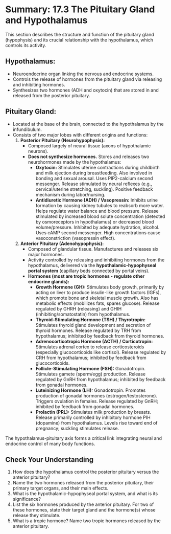 # Summary: 17.3 The Pituitary Gland and Hypothalamus

This section describes the structure and function of the pituitary gland (hypophysis) and its crucial relationship with the hypothalamus, which controls its activity.

## Hypothalamus:

*   Neuroendocrine organ linking the nervous and endocrine systems.
*   Controls the release of hormones from the pituitary gland via releasing and inhibiting hormones.
*   Synthesizes two hormones (ADH and oxytocin) that are stored in and released from the posterior pituitary.

## Pituitary Gland:

*   Located at the base of the brain, connected to the hypothalamus by the infundibulum.
*   Consists of two major lobes with different origins and functions:
    1.  **Posterior Pituitary (Neurohypophysis):**
        *   Composed largely of neural tissue (axons of hypothalamic neurons).
        *   **Does not synthesize hormones.** Stores and releases two neurohormones made by the hypothalamus:
            *   **Oxytocin:** Stimulates uterine contractions during childbirth and milk ejection during breastfeeding. Also involved in bonding and sexual arousal. Uses PIP2-calcium second messenger. Release stimulated by neural reflexes (e.g., cervical/uterine stretching, suckling). Positive feedback mechanism during labor/nursing.
            *   **Antidiuretic Hormone (ADH) / Vasopressin:** Inhibits urine formation by causing kidney tubules to reabsorb more water. Helps regulate water balance and blood pressure. Release stimulated by increased blood solute concentration (detected by osmoreceptors in hypothalamus) or decreased blood volume/pressure. Inhibited by adequate hydration, alcohol. Uses cAMP second messenger. High concentrations cause vasoconstriction (vasopressin effect).
    2.  **Anterior Pituitary (Adenohypophysis):**
        *   Composed of glandular tissue. Manufactures and releases six major hormones.
        *   Activity controlled by releasing and inhibiting hormones from the hypothalamus, delivered via the **hypothalamic-hypophyseal portal system** (capillary beds connected by portal veins).
        *   **Hormones (most are tropic hormones - regulate other endocrine glands):**
            *   **Growth Hormone (GH):** Stimulates body growth, primarily by acting on liver to produce insulin-like growth factors (IGFs), which promote bone and skeletal muscle growth. Also has metabolic effects (mobilizes fats, spares glucose). Release regulated by GHRH (releasing) and GHIH (inhibiting/somatostatin) from hypothalamus.
            *   **Thyroid-Stimulating Hormone (TSH) / Thyrotropin:** Stimulates thyroid gland development and secretion of thyroid hormones. Release regulated by TRH from hypothalamus; inhibited by feedback from thyroid hormones.
            *   **Adrenocorticotropic Hormone (ACTH) / Corticotropin:** Stimulates adrenal cortex to release corticosteroids (especially glucocorticoids like cortisol). Release regulated by CRH from hypothalamus; inhibited by feedback from glucocorticoids.
            *   **Follicle-Stimulating Hormone (FSH):** Gonadotropin. Stimulates gamete (sperm/egg) production. Release regulated by GnRH from hypothalamus; inhibited by feedback from gonadal hormones.
            *   **Luteinizing Hormone (LH):** Gonadotropin. Promotes production of gonadal hormones (estrogen/testosterone). Triggers ovulation in females. Release regulated by GnRH; inhibited by feedback from gonadal hormones.
            *   **Prolactin (PRL):** Stimulates milk production by breasts. Release primarily controlled by inhibitory hormone PIH (dopamine) from hypothalamus. Levels rise toward end of pregnancy; suckling stimulates release.

The hypothalamus-pituitary axis forms a critical link integrating neural and endocrine control of many body functions.

## Check Your Understanding

1.  How does the hypothalamus control the posterior pituitary versus the anterior pituitary?
2.  Name the two hormones released from the posterior pituitary, their primary target organs, and their main effects.
3.  What is the hypothalamic-hypophyseal portal system, and what is its significance?
4.  List the six hormones produced by the anterior pituitary. For two of these hormones, state their target gland and the hormone(s) whose release they stimulate.
5.  What is a tropic hormone? Name two tropic hormones released by the anterior pituitary.
